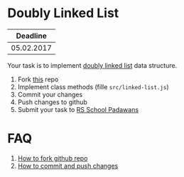 # Doubly Linked List

| Deadline   |
|------------|
| 05.02.2017 |

Your task is to implement [doubly linked list](https://en.wikipedia.org/wiki/Doubly_linked_list) data structure.

1. Fork [this](https://github.com/rolling-scopes-school/doubly-linked-list) repo
2. Implement class methods (fille `src/linked-list.js`)
3. Commit your changes
4. Push changes to github
5. Submit your task to [RS School Padawans](https://github.com/rolling-scopes/front-end-course/wiki/RS-School-Padawans)

# FAQ
1. [How to fork github repo](https://help.github.com/articles/fork-a-repo/)
2. [How to commit and push changes](https://help.github.com/articles/adding-a-file-to-a-repository-using-the-command-line/)
